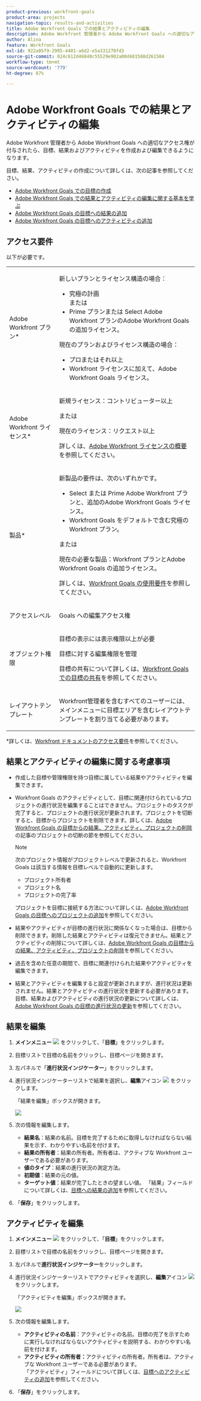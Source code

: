 ```yaml
---
product-previous: workfront-goals
product-area: projects
navigation-topic: results-and-activities
title: Adobe Workfront Goals での結果とアクティビティの編集
description: Adobe Workfront 管理者から Adobe Workfront Goals への適切なアクセス権が付与されたら、目標、結果およびアクティビティを作成および編集できるようになります。
author: Alina
feature: Workfront Goals
exl-id: 922a05f9-2995-4401-a6d2-e5a331270fd3
source-git-commit: 024c612d46848c55529e902a00d481588d261584
workflow-type: tm+mt
source-wordcount: '779'
ht-degree: 87%

---
```


# Adobe Workfront Goals での結果とアクティビティの編集

Adobe Workfront 管理者から Adobe Workfront Goals への適切なアクセス権が付与されたら、目標、結果およびアクティビティを作成および編集できるようになります。

目標、結果、アクティビティの作成について詳しくは、次の記事を参照してください。

* [Adobe Workfront Goals での目標の作成](../../workfront-goals/goal-management/create-goals.md)
* [Adobe Workfront Goals での結果とアクティビティの編集に関する基本を学ぶ](../../workfront-goals/results-and-activities/get-started-with-results-and-activities.md)
* [Adobe Workfront Goals の目標への結果の追加](../../workfront-goals/results-and-activities/add-results-to-goals.md)
* [Adobe Workfront Goals の目標へのアクティビティの追加](../../workfront-goals/results-and-activities/add-activities-to-goals.md)

## アクセス要件

以下が必要です。

<table style="table-layout:auto">
<col>
</col>
<col>
</col>
<tbody>
 <tr> 
   <td role="rowheader">Adobe Workfront プラン*</td> 
   <td> 
   <p>新しいプランとライセンス構造の場合：
  <ul><li>究極の計画 </li>
  または
  <li>Prime プランまたは Select Adobe Workfront プランのAdobe Workfront Goals の追加ライセンス。 </li></ul> </p>
<p>現在のプランおよびライセンス構造の場合： 
<ul><li> プロまたはそれ以上 </li>
  <li>Workfront ライセンスに加えて、Adobe Workfront Goals ライセンス。</li></ul></p>
   </td> 
  </tr>
 <tr>
 <td role="rowheader">Adobe Workfront ライセンス*</td>
 <td>
 <p>新規ライセンス：コントリビューター以上</p>
 または
 <p>現在のライセンス：リクエスト以上</p> <p>詳しくは、<a href="../../administration-and-setup/add-users/access-levels-and-object-permissions/wf-licenses.md" class="MCXref xref">Adobe Workfront ライセンスの概要</a>を参照してください。</p> </td>
 </tr>
 <tr>
 <td role="rowheader">製品*</td>
 <td>
 <p> 新製品の要件は、次のいずれかです。 </p>
<ul>
<li>Select または Prime Adobe Workfront プランと、追加のAdobe Workfront Goals ライセンス。</li>
<li>Workfront Goals をデフォルトで含む究極のWorkfront プラン。 </li></ul>
 <p>または</p>
 <p>現在の必要な製品：Workfront プランとAdobe Workfront Goals の追加ライセンス。 </p> <p>詳しくは、<a href="../../workfront-goals/goal-management/access-needed-for-wf-goals.md" class="MCXref xref">Workfront Goals の使用要件</a>を参照してください。 </p> </td>
 </tr>
 <tr>
 <td role="rowheader"><p>アクセスレベル</p></td>
 <td> <p>Goals への編集アクセス権</p> </td>
 </tr>
 <tr data-mc-conditions="">
 <td role="rowheader">オブジェクト権限</td>
 <td>
  <div>
  <p>目標の表示には表示権限以上が必要</p>
  <p>目標に対する編集権限を管理</p>
  <p>目標の共有について詳しくは、<a href="../../workfront-goals/workfront-goals-settings/share-a-goal.md" class="MCXref xref">Workfront Goals での目標の共有</a>を参照してください。 </p>
  </div> </td>
 </tr>
 <tr>
   <td role="rowheader"><p>レイアウトテンプレート</p></td>
   <td> <p>Workfront管理者を含むすべてのユーザーには、メインメニューに目標エリアを含むレイアウトテンプレートを割り当てる必要があります。 </p>  
</td>
  </tr>
</tbody>
</table>

*詳しくは、[Workfront ドキュメントのアクセス要件](/help/quicksilver/administration-and-setup/add-users/access-levels-and-object-permissions/access-level-requirements-in-documentation.md)を参照してください。

## 結果とアクティビティの編集に関する考慮事項

<!--
According to Vazgen, access levels will add more considerations.)
-->

* 作成した目標や管理権限を持つ目標に属している結果やアクティビティを編集できます。
* Workfront Goals のアクティビティとして、目標に関連付けられているプロジェクトの進行状況を編集することはできません。プロジェクトのタスクが完了すると、プロジェクトの進行状況が更新されます。プロジェクトを切断すると、目標からプロジェクトを削除できます。詳しくは、[Adobe Workfront Goals の目標からの結果、アクティビティ、プロジェクトの削除](../../workfront-goals/results-and-activities/remove-results-activities-from-goals.md)の記事のプロジェクトの切断の節を参照してください。

  >[!NOTE]
  >
  >次のプロジェクト情報がプロジェクトレベルで更新されると、Workfront Goals は該当する情報を目標レベルで自動的に更新します。
  >
  >   
  >   
  >   * プロジェクト所有者
  >   * プロジェクト名
  >   * プロジェクトの完了率
  >   
  >   
  >プロジェクトを目標に接続する方法について詳しくは、[Adobe Workfront Goals の目標へのプロジェクトの追加](../../workfront-goals/results-and-activities/connect-projects-to-goals-overview.md)を参照してください。

* 結果やアクティビティが目標の進行状況に関係なくなった場合は、目標から削除できます。削除した結果とアクティビティは復元できません。結果とアクティビティの削除について詳しくは、[Adobe Workfront Goals の目標からの結果、アクティビティ、プロジェクトの削除](../../workfront-goals/results-and-activities/remove-results-activities-from-goals.md)を参照してください。
* 過去を含めた任意の期間で、目標に関連付けられた結果やアクティビティを編集できます。
* 結果とアクティビティを編集すると設定が更新されますが、進行状況は更新されません。結果とアクティビティの進行状況を更新する必要があります。目標、結果およびアクティビティの進行状況の更新について詳しくは、[Adobe Workfront Goals の目標の進行状況の更新](../../workfront-goals/goal-review-and-workfront-goals-sections/check-in-goals.md)を参照してください。

## 結果を編集

<!--
Editing results differs depending on which environment you use.

### Edit results in the Production environment

1. Go to the goal for which you want to edit a result and click the goal name to open the **Goal Details** panel.
1. Click **Results**.
1. Click the **gear icon** ![](assets/settings-gear-icon.png) to the right of the result you want to edit.

   ![](assets/results-gear-icon-options-350x85.png)

1. Click **Edit** to edit the following information:

   | Field |Description|
   |---|---|
   | Name |The name of the result. |
   | Owner |The owner of result.  |
   | Value |How you measure the progress of the result. |
   | Initial |The original value of the result. |
   | Target |The desired value when the result is completed. |

1. Click **Save**.
-->


1. **メインメニュー** ![](assets/main-menu-icon.png) をクリックして、「**目標**」をクリックします。
1. 目標リストで目標の名前をクリックし、目標ページを開きます。
1. 左パネルで「**進行状況インジケーター**」をクリックします。
1. 進行状況インジケーターリストで結果を選択し、**編集**&#x200B;アイコン ![](assets/edit-icon.png) をクリックします。

   「結果を編集」ボックスが開きます。

   ![](assets/edit-result-box-unshimmed.png)

1. 次の情報を編集します。
   * **結果名**：結果の名前。目標を完了するために取得しなければならない結果を示す、わかりやすい名前を付けます。
   * **結果の所有者**：結果の所有者。所有者は、アクティブな Workfront ユーザーである必要があります。
   * **値のタイプ**：結果の進行状況の測定方法。
   * **初期値**：結果の元の値。
   * **ターゲット値**：結果が完了したときの望ましい値。
「結果」フィールドについて詳しくは、[目標への結果の追加](../results-and-activities/add-results-to-goals.md)を参照してください。
1. 「**保存**」をクリックします。

## アクティビティを編集

<!--
Editing activities differs depending on which environment you use.

### Edit activities in the Production environment

>[!TIP]
>
>You cannot edit the Activity Type after you saved an activity on a goal.

1. Go to the goal for which you want to edit an activity and click the goal name to open the **Goal Details** panel.
1. Click **Activities**.
1. Click the **gear icon** ![](assets/settings-gear-icon.png) to the right of the activity you want to edit .

   ![](assets/activities-gear-icon-options-350x84.png)

1. Click **Edit** to edit the following information:

   | Field |Description |
   |---|---|
   | Name |The name of the activity. |
   | Owner |The owner of activity.  |

1. Click **Save**.
-->

1. **メインメニュー** ![](assets/main-menu-icon.png) をクリックして、「**目標**」をクリックします。
1. 目標リストで目標の名前をクリックし、目標ページを開きます。
1. 左パネルで&#x200B;**進行状況インジケーター**&#x200B;をクリックします。
1. 進行状況インジケーターリストでアクティビティを選択し、**編集**&#x200B;アイコン ![](assets/edit-icon.png) をクリックします。

   「アクティビティを編集」ボックスが開きます。

   ![](assets/edit-activity-box-unshimmed.png)

1. 次の情報を編集します。
   * **アクティビティの名前**：アクティビティの名前。目標の完了を示すために実行しなければならないアクティビティを説明する、わかりやすい名前を付けます。
   * **アクティビティの所有者：**&#x200B;アクティビティの所有者。所有者は、アクティブな Workfront ユーザーである必要があります。\
     「アクティビティ」フィールドについて詳しくは、[目標へのアクティビティの追加](../results-and-activities/add-activities-to-goals.md)を参照してください。
1. 「**保存**」をクリックします。


